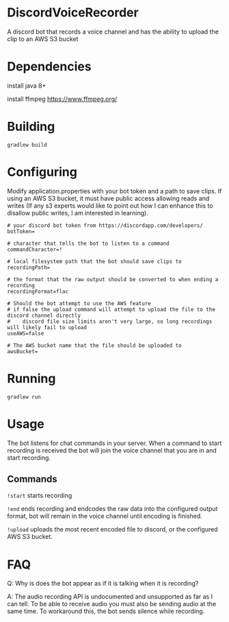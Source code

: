 # DiscordVoiceRecorder
A discord bot that records a voice channel and has the ability to upload the clip to an AWS S3 bucket

# Dependencies
install java 8+

install ffmpeg https://www.ffmpeg.org/

# Building
`gradlew build`

# Configuring
Modify application.properties with your bot token and a path to save clips. If using an AWS S3 bucket, it must have public access allowing reads and writes (If any s3 experts would like to point out how I can enhance this to disallow public writes, I am interested in learning). 
```
# your discord bot token from https://discordapp.com/developers/
botToken=

# character that tells the bot to listen to a command
commandCharacter=!

# local filesystem path that the bot should save clips to
recordingPath=

# the format that the raw output should be converted to when ending a recording
recordingFormat=flac

# Should the bot attempt to use the AWS feature
# if false the upload command will attempt to upload the file to the discord channel directly
#    discord file size limits aren't very large, so long recordings will likely fail to upload
useAWS=false

# The AWS bucket name that the file should be uploaded to
awsBucket=
```

# Running 
`gradlew run`

# Usage
The bot listens for chat commands in your server. When a command to start recording is received the bot will join the voice channel that you are in and start recording. 

## Commands
`!start` starts recording

`!end` ends recording and endcodes the raw data into the configured output format, bot will remain in the voice channel until encoding is finished.

`!upload` uploads the most recent encoded file to discord, or the configured AWS S3 bucket. 

# FAQ
Q: Why is does the bot appear as if it is talking when it is recording?

A: The audio recording API is undocumented and unsupported as far as I can tell. To be able to receive audio you must also be sending audio at the same time. To workaround this, the bot sends silence while recording.



